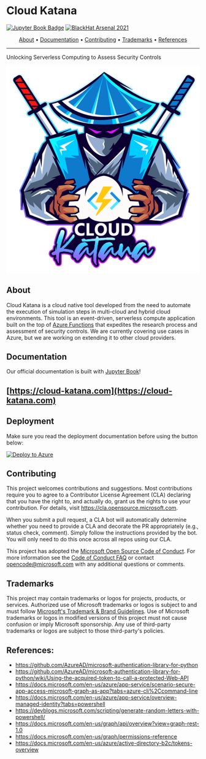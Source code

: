 # Cloud Katana

[![Jupyter Book Badge](https://jupyterbook.org/badge.svg)](https://cloud-katana.com)
[![BlackHat Arsenal 2021](https://raw.githubusercontent.com/toolswatch/badges/master/arsenal/usa/2021.svg)](https://www.blackhat.com/us-21/arsenal/schedule/#cloud-katana-24120)

<p align="center">
  <a href="#about">About</a> •
  <a href="#documentation">Documentation</a> •
  <a href="#contributing">Contributing</a> •
  <a href="#trademarks">Trademarks</a> •
  <a href="#references">References</a>
</p>

---

Unlocking Serverless Computing to Assess Security Controls

![](resources/images/Logo.png)

## About

Cloud Katana is a cloud native tool developed from the need to automate the execution of simulation steps in multi-cloud and hybrid cloud environments. This tool is an event-driven, serverless compute application built on the top of [Azure Functions](https://docs.microsoft.com/en-us/azure/azure-functions/functions-overview) that expedites the research process and assessment of security controls. We are currently covering use cases in Azure, but we are working on extending it to other cloud providers.

## Documentation

Our official documentation is built with [Jupyter Book](https://jupyterbook.org/intro.html)!

## [https://cloud-katana.com](https://cloud-katana.com)

## Deployment

Make sure you read the deployment documentation before using the button below:

[![Deploy to Azure](https://aka.ms/deploytoazurebutton)](https://portal.azure.com/#create/Microsoft.Template/uri/https%3a%2f%2fraw.githubusercontent.com%2fAzure%2fCloud-Katana%2fmain%2fazuredeploy.json)

## Contributing

This project welcomes contributions and suggestions.  Most contributions require you to agree to a
Contributor License Agreement (CLA) declaring that you have the right to, and actually do, grant us
the rights to use your contribution. For details, visit https://cla.opensource.microsoft.com.

When you submit a pull request, a CLA bot will automatically determine whether you need to provide
a CLA and decorate the PR appropriately (e.g., status check, comment). Simply follow the instructions
provided by the bot. You will only need to do this once across all repos using our CLA.

This project has adopted the [Microsoft Open Source Code of Conduct](https://opensource.microsoft.com/codeofconduct/).
For more information see the [Code of Conduct FAQ](https://opensource.microsoft.com/codeofconduct/faq/) or
contact [opencode@microsoft.com](mailto:opencode@microsoft.com) with any additional questions or comments.

## Trademarks

This project may contain trademarks or logos for projects, products, or services. Authorized use of Microsoft 
trademarks or logos is subject to and must follow 
[Microsoft's Trademark & Brand Guidelines](https://www.microsoft.com/en-us/legal/intellectualproperty/trademarks/usage/general).
Use of Microsoft trademarks or logos in modified versions of this project must not cause confusion or imply Microsoft sponsorship.
Any use of third-party trademarks or logos are subject to those third-party's policies.

## References:
* https://github.com/AzureAD/microsoft-authentication-library-for-python
* https://github.com/AzureAD/microsoft-authentication-library-for-python/wiki/Using-the-acquired-token-to-call-a-protected-Web-API
* https://docs.microsoft.com/en-us/azure/app-service/scenario-secure-app-access-microsoft-graph-as-app?tabs=azure-cli%2Ccommand-line
* https://docs.microsoft.com/en-us/azure/app-service/overview-managed-identity?tabs=powershell
* https://devblogs.microsoft.com/scripting/generate-random-letters-with-powershell/
* https://docs.microsoft.com/en-us/graph/api/overview?view=graph-rest-1.0
* https://docs.microsoft.com/en-us/graph/permissions-reference
* https://docs.microsoft.com/en-us/azure/active-directory-b2c/tokens-overview